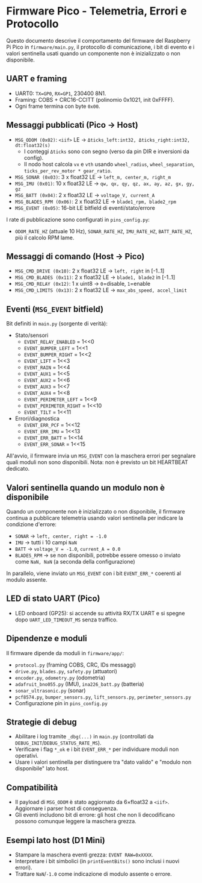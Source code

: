 # Firmware Pico - Telemetria, Errori e Protocollo

Questo documento descrive il comportamento del firmware del Raspberry Pi Pico in `firmware/main.py`, il protocollo di comunicazione, i bit di evento e i valori sentinella usati quando un componente non è inizializzato o non disponibile.

## UART e framing
- UART0: `TX=GP0`, `RX=GP1`, 230400 8N1.
- Framing: COBS + CRC16-CCITT (polinomio 0x1021, init 0xFFFF).
- Ogni frame termina con byte `0x00`.

## Messaggi pubblicati (Pico → Host)
- `MSG_ODOM (0x02)`: `<iif>` LE → `Δticks_left:int32, Δticks_right:int32, dt:float32(s)`
  - I conteggi `Δticks` sono con segno (verso da pin DIR e inversioni da config).
  - Il nodo host calcola `vx` e `vth` usando `wheel_radius`, `wheel_separation`, `ticks_per_rev_motor * gear_ratio`.
- `MSG_SONAR (0x03)`: 3 x float32 LE → `left_m, center_m, right_m`
- `MSG_IMU (0x01)`: 10 x float32 LE → `qw, qx, qy, qz, ax, ay, az, gx, gy, gz`
- `MSG_BATT (0x04)`: 2 x float32 LE → `voltage_V, current_A`
- `MSG_BLADES_RPM (0x06)`: 2 x float32 LE → `blade1_rpm, blade2_rpm`
- `MSG_EVENT (0x05)`: 16-bit LE bitfield di eventi/stato/errore

I rate di pubblicazione sono configurati in `pins_config.py`:
- `ODOM_RATE_HZ` (attuale 10 Hz), `SONAR_RATE_HZ`, `IMU_RATE_HZ`, `BATT_RATE_HZ`, più il calcolo RPM lame.

## Messaggi di comando (Host → Pico)
- `MSG_CMD_DRIVE (0x10)`: 2 x float32 LE → `left, right` in [-1..1]
- `MSG_CMD_BLADES (0x11)`: 2 x float32 LE → `blade1, blade2` in [-1..1]
- `MSG_CMD_RELAY (0x12)`: 1 x uint8 → `0`=disable, `1`=enable
- `MSG_CMD_LIMITS (0x13)`: 2 x float32 LE → `max_abs_speed, accel_limit`

## Eventi (`MSG_EVENT` bitfield)
Bit definiti in `main.py` (sorgente di verità):
- Stato/sensori
  - `EVENT_RELAY_ENABLED`   = 1<<0
  - `EVENT_BUMPER_LEFT`     = 1<<1
  - `EVENT_BUMPER_RIGHT`    = 1<<2
  - `EVENT_LIFT`            = 1<<3
  - `EVENT_RAIN`            = 1<<4
  - `EVENT_AUX1`            = 1<<5
  - `EVENT_AUX2`            = 1<<6
  - `EVENT_AUX3`            = 1<<7
  - `EVENT_AUX4`            = 1<<8
  - `EVENT_PERIMETER_LEFT`  = 1<<9
  - `EVENT_PERIMETER_RIGHT` = 1<<10
  - `EVENT_TILT`            = 1<<11
- Errori/diagnostica
  - `EVENT_ERR_PCF`   = 1<<12
  - `EVENT_ERR_IMU`   = 1<<13
  - `EVENT_ERR_BATT`  = 1<<14
  - `EVENT_ERR_SONAR` = 1<<15

All'avvio, il firmware invia un `MSG_EVENT` con la maschera errori per segnalare quali moduli non sono disponibili. Nota: non è previsto un bit HEARTBEAT dedicato.

## Valori sentinella quando un modulo non è disponibile
Quando un componente non è inizializzato o non disponibile, il firmware continua a pubblicare telemetria usando valori sentinella per indicare la condizione d'errore:
- `SONAR` → `left, center, right = -1.0`
- `IMU` → tutti i 10 campi `NaN`
- `BATT` → `voltage_V = -1.0`, `current_A = 0.0`
- `BLADES_RPM` → se non disponibili, potrebbe essere omesso o inviato come `NaN, NaN` (a seconda della configurazione)

In parallelo, viene inviato un `MSG_EVENT` con i bit `EVENT_ERR_*` coerenti al modulo assente.

## LED di stato UART (Pico)
- LED onboard (GP25): si accende su attività RX/TX UART e si spegne dopo `UART_LED_TIMEOUT_MS` senza traffico.

## Dipendenze e moduli
Il firmware dipende da moduli in `firmware/app/`:
- `protocol.py` (framing COBS, CRC, IDs messaggi)
- `drive.py`, `blades.py`, `safety.py` (attuatori)
- `encoder.py`, `odometry.py` (odometria)
- `adafruit_bno055.py` (IMU), `ina226_batt.py` (batteria)
- `sonar_ultrasonic.py` (sonar)
- `pcf8574.py`, `bumper_sensors.py`, `lift_sensors.py`, `perimeter_sensors.py`
- Configurazione pin in `pins_config.py`

## Strategie di debug
- Abilitare i log tramite `_dbg(...)` in `main.py` (controllati da `DEBUG_INIT`/`DEBUG_STATUS_RATE_MS`).
- Verificare i flag `*_ok` e i bit `EVENT_ERR_*` per individuare moduli non operativi.
- Usare i valori sentinella per distinguere tra "dato valido" e "modulo non disponibile" lato host.

## Compatibilità
- Il payload di `MSG_ODOM` è stato aggiornato da 6×float32 a `<iif>`. Aggiornare i parser host di conseguenza.
- Gli eventi includono bit di errore: gli host che non li decodificano possono comunque leggere la maschera grezza.

## Esempi lato host (D1 Mini)
- Stampare la maschera eventi grezza: `EVENT RAW=0xXXXX`.
- Interpretare i bit simbolici (in `printEventBits()` sono inclusi i nuovi errori).
- Trattare `NaN`/`-1.0` come indicazione di modulo assente o errore.

